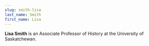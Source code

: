 ```yaml
---
slug: smith-lisa
last_name: Smith
first_name: Lisa
---
```

**Lisa Smith** is an Associate Professor of History at the University of Saskatchewan.